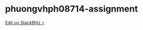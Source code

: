 # phuongvhph08714-assignment

[Edit on StackBlitz ⚡️](https://stackblitz.com/edit/phuongvhph08714-assignment)